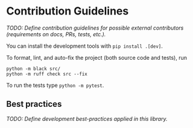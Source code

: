 # Contribution Guidelines

*TODO: Define contribution guidelines for possible external contributors (requirements on docs, PRs, tests, etc.).*

You can install the development tools with `pip install .[dev]`.

To format, lint, and auto-fix the project (both source code and tests), run
```shell
python -m black src/
python -m ruff check src --fix
```

To run the tests type `python -m pytest`.

## Best practices

*TODO: Define development best-practices applied in this library.*
